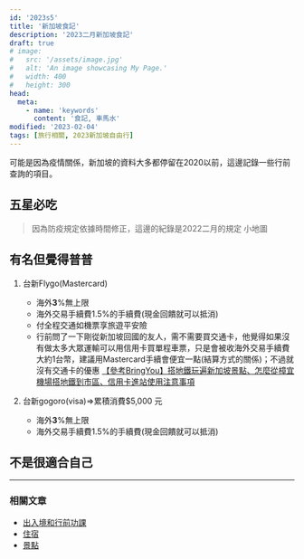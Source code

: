 ```yaml
---
id: '2023s5'
title: '新加坡食記'
description: '2023二月新加坡食記'
draft: true
# image:
#   src: '/assets/image.jpg'
#   alt: 'An image showcasing My Page.'
#   width: 400
#   height: 300
head:
  meta:
    - name: 'keywords'
      content: '食記, 車馬水'
modified: '2023-02-04'
tags: [旅行相關, 2023新加坡自由行]
---
```



可能是因為疫情關係，新加坡的資料大多都停留在2020以前，這邊記錄一些行前查詢的項目。
>


## 五星必吃
> 因為防疫規定依據時間修正，這邊的紀錄是2022二月的規定
小地圖


## 有名但覺得普普
  1. 台新Flygo(Mastercard)
      - 海外**3**%無上限
      - 海外交易手續費1.5%的手續費(現金回饋就可以抵消)
      - 付全程交通如機票享旅遊平安險
      - 行前問了一下剛從新加坡回國的友人，需不需要買交通卡，他覺得如果沒有做太多大眾運輸可以用信用卡買單程車票，只是會被收海外交易手續費大約1台幣，建議用Mastercard手續會便宜一點(結算方式的關係)；不過就沒有交通卡的優惠
        [【參考BringYou】搭地鐵玩遍新加坡景點、怎麼從樟宜機場搭地鐵到市區、信用卡進站使用注意事項](https://www.bring-you.info/zh-tw/singapore_smrt)
          
  2. 台新gogoro(visa)⇒累積消費$5,000 元
      - 海外**3**%無上限
      - 海外交易手續費1.5%的手續費(現金回饋就可以抵消)

## 不是很適合自己


---------------------------------------
### 相關文章

- [出入境和行前功課](/travel/singapore_preparation)
- [住宿](/travel/singapore_hotel)
- [景點](/travel/singapore_spot)